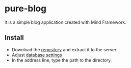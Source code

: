 # pure-blog
It is a simple blog application created with Mind Framework.

## Install
* Download the [repository](https://github.com/aliyilmaz/pure-blog/archive/master.zip) and extract it to the server.
* Adjust [database settings](https://github.com/aliyilmaz/Mind/blob/master/docs/en-readme.md#database-settings)
* In the address line, type the path to the directory.
